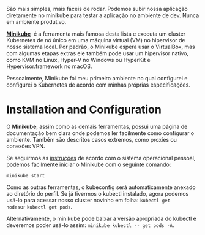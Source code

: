 

São mais simples, mais fáceis de rodar. Podemos subir nossa aplicação diretamente no minikube para testar a aplicação no ambiente de dev. Nunca em ambiente produtivo.

[**Minikube**](https://minikube.sigs.k8s.io/docs/start/)  é a ferramenta mais famosa desta lista e executa um cluster Kubernetes de nó único em uma máquina virtual (VM) no hipervisor de nosso sistema local. Por padrão, o Minikube espera usar o VirtualBox, mas com algumas etapas extras ele também pode usar um hipervisor nativo, como KVM no Linux, Hyper-V no Windows ou HyperKit e Hypervisor.framework no macOS.

Pessoalmente, Minikube foi meu primeiro ambiente no qual configurei e configurei o Kubernetes de acordo com minhas próprias especificações.

# Installation and Configuration

O **Minikube**, assim como as demais ferramentas, possui uma página de documentação bem clara onde podemos ler facilmente como configurar o ambiente. Também são descritos casos extremos, como proxies ou conexões VPN.

Se seguirmos as [instruções](https://minikube.sigs.k8s.io/docs/start/) de acordo com o sistema operacional pessoal, podemos facilmente iniciar o Minikube com o seguinte comando:

`minikube start`

Como as outras ferramentas, o kubeconfig será automaticamente anexado ao diretório do perfil. Se já tivermos o kubectl instalado, agora podemos usá-lo para acessar nosso cluster novinho em folha: `kubectl get nodes`or `kubectl get pods`.

Alternativamente, o minikube pode baixar a versão apropriada do kubectl e deveremos poder usá-lo assim: `minikube kubectl -- get pods -A`. 
